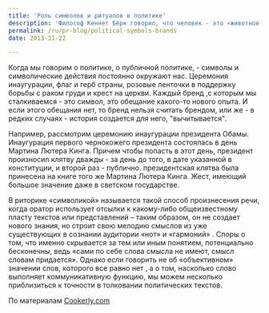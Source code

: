```yaml
---
title: 'Роль символов и ритуалов в политике'
description: 'Философ Кеннет Бёрк говорил, что человек - это «животное, делающее, использующее символы и неправильно их употребляющее; как создателя негативного, отделенного от природы инструментами, сделанными им самим…», а реальность человеческая и в особенности реальность социальная  и политическая - это реальность, созданная символами. Социальная и политическая реальность современного человека становится ему доступной только и исключительно через знаковые системы: книги, атласы и справочники, и все больше - массовые коммуникации. "То, что мы называем «реальностью», является беспорядочностью символов прошлого, объединенных с вещами, о которых мы знаем в основном из карт, журналов, газет…»"'
permalink: /ru/pr-blog/political-symbols-brands
date: 2013-11-22

---
```


Когда мы говорим о политике, о публичной политике, - символы и символические действия постоянно окружают нас. Церемония инаугурации, флаг и герб страны, розовые ленточки в поддержку борьбы с раком груди и крест на церкви. Каждый бренд ,с которым мы сталкиваемся - это символ, это обещание какого-то нового опыта. И если этого обещания нет, то бренд нельзя считать брендом, или же - в редких случаях - история создается для него, "вычитывается".

Например, рассмотрим церемонию инаугурации президента Обамы. Инаугурация первого чернокожего президента состоялась в день Мартина Лютера Кинга. Причем чтобы попасть в этот день, президент произносил клятву дважды - за день до того, в дате указанной в конституции, и второй раз - публично. президентская клятва была принесена на книге того же Мартина Лютера Кинга. Жест, имеющий большое значение даже в светском государстве.

В риторике  «символикой» называется такой способ произнесения речи, когда оратор использует отсылки к какому-либо общеизвестному пласту текстов или представлений – таким образом, он не создает нового знания, но строит свою мелодию смыслов из уже существующих в сознании аудитории «нот» и «гармоний» . Споры о том, что именно скрывается за тем или иным понятием, потенциально бесконечны, ведь «сами по себе слова смысла не имеют, смысл словам придается». Однако если говорить не об «объективном» значении слов, которого все равно нет , а о том, насколько слово выполняет коммуникативную функцию, мы можем несколько приблизиться к точности в толковании политических  текстов.

По материалам <a href="https://www.cookerly.com/blog/news-notes/the-symbols-of-power-remind-us-of-the-power-of-symbols/">Cookerly.com</a>

